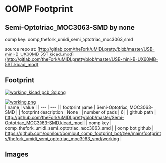 # OOMP Footprint  
## Semi-Optotriac_MOC3063-SMD  by none  
  
oomp key: oomp_thefork_umidi_semi_optotriac_moc3063_smd  
  
source repo at: [http://gitlab.com/theFork/uMIDI.pretty/blob/master/USB-mini-B-UX60MB-5ST.kicad_mod](http://gitlab.com/theFork/uMIDI.pretty/blob/master/USB-mini-B-UX60MB-5ST.kicad_mod)  
## Footprint  
  
[![working_kicad_pcb_3d.png](working_kicad_pcb_3d_600.png)](working_kicad_pcb_3d.png)  
  
[![working.png](working_600.png)](working.png)  
| name | value | 
| --- | --- | 
| footprint name | Semi-Optotriac_MOC3063-SMD | 
| footprint description | None | 
| number of pads | 6 | 
| github path | http://github.com/theFork/uMIDI.pretty/blob/master/Semi-Optotriac_MOC3063-SMD.kicad_mod | 
| oomp key | oomp_thefork_umidi_semi_optotriac_moc3063_smd | 
| oomp bot github | https://github.com/oomlout/oomlout_oomp_footprint_bot/tree/main/footprints/thefork_umidi_semi_optotriac_moc3063_smd/working | 
## Images  
